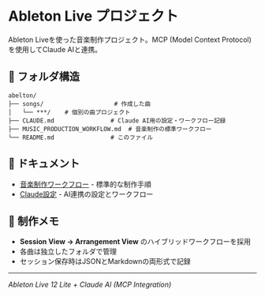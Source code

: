 # Ableton Live プロジェクト

Ableton Liveを使った音楽制作プロジェクト。MCP (Model Context Protocol)を使用してClaude AIと連携。

## 📁 フォルダ構造

```
abelton/
├── songs/                    # 作成した曲
│   └── ***/    # 個別の曲プロジェクト
├── CLAUDE.md                # Claude AI用の設定・ワークフロー記録
├── MUSIC_PRODUCTION_WORKFLOW.md  # 音楽制作の標準ワークフロー
└── README.md                # このファイル
```

## 📖 ドキュメント

- [音楽制作ワークフロー](MUSIC_PRODUCTION_WORKFLOW.md) - 標準的な制作手順
- [Claude設定](CLAUDE.md) - AI連携の設定とワークフロー

## 📝 制作メモ

- **Session View → Arrangement View** のハイブリッドワークフローを採用
- 各曲は独立したフォルダで管理
- セッション保存時はJSONとMarkdownの両形式で記録

---
*Ableton Live 12 Lite + Claude AI (MCP Integration)*